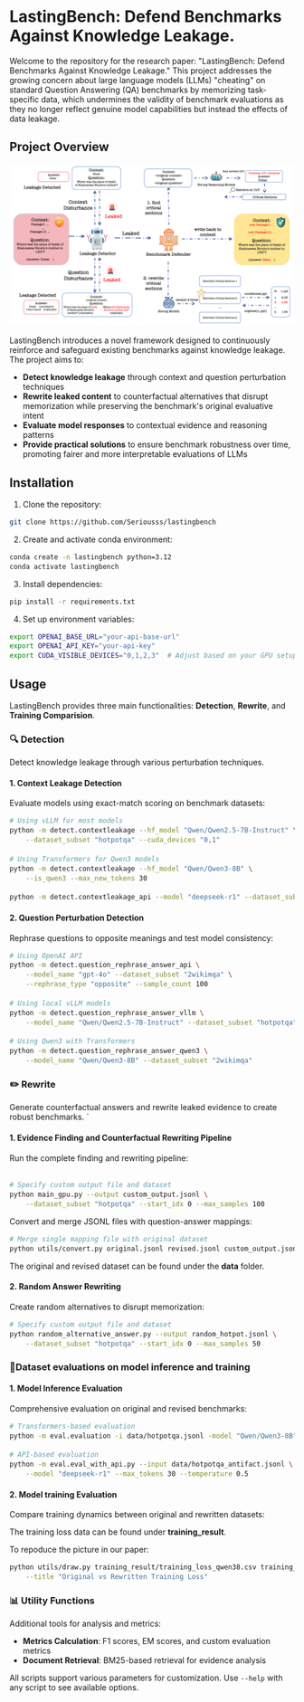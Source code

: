# LastingBench: Defend Benchmarks Against Knowledge Leakage.

Welcome to the repository for the research paper: "LastingBench: Defend Benchmarks Against Knowledge Leakage." This project addresses the growing concern about large language models (LLMs) "cheating" on standard Question Answering (QA) benchmarks by memorizing task-specific data, which undermines the validity of benchmark evaluations as they no longer reflect genuine model capabilities but instead the effects of data leakage.

## Project Overview

![Overview](./assets/overview.png)

LastingBench introduces a novel framework designed to continuously reinforce and safeguard existing benchmarks against knowledge leakage. The project aims to:
- **Detect knowledge leakage** through context and question perturbation techniques
- **Rewrite leaked content** to counterfactual alternatives that disrupt memorization while preserving the benchmark's original evaluative intent  
- **Evaluate model responses** to contextual evidence and reasoning patterns
- **Provide practical solutions** to ensure benchmark robustness over time, promoting fairer and more interpretable evaluations of LLMs


## Installation

1. Clone the repository:
```bash
git clone https://github.com/Seriousss/lastingbench
```

2. Create and activate conda environment:
```bash
conda create -n lastingbench python=3.12
conda activate lastingbench
```

3. Install dependencies:
```bash
pip install -r requirements.txt
```

4. Set up environment variables:
```bash
export OPENAI_BASE_URL="your-api-base-url"
export OPENAI_API_KEY="your-api-key"
export CUDA_VISIBLE_DEVICES="0,1,2,3"  # Adjust based on your GPU setup
```

## Usage

LastingBench provides three main functionalities: **Detection**, **Rewrite**, and **Training Comparision**. 

### 🔍 Detection

Detect knowledge leakage through various perturbation techniques.

#### 1. Context Leakage Detection
Evaluate models using exact-match scoring on benchmark datasets:
```bash
# Using vLLM for most models
python -m detect.contextleakage --hf_model "Qwen/Qwen2.5-7B-Instruct" \
    --dataset_subset "hotpotqa" --cuda_devices "0,1"

# Using Transformers for Qwen3 models  
python -m detect.contextleakage --hf_model "Qwen/Qwen3-8B" \
    --is_qwen3 --max_new_tokens 30

python -m detect.contextleakage_api --model "deepseek-r1" --dataset_subset "hotpotqa"
```


#### 2. Question Perturbation Detection
Rephrase questions to opposite meanings and test model consistency:
```bash
# Using OpenAI API
python -m detect.question_rephrase_answer_api \
    --model_name "gpt-4o" --dataset_subset "2wikimqa" \
    --rephrase_type "opposite" --sample_count 100

# Using local vLLM models
python -m detect.question_rephrase_answer_vllm \
    --model_name "Qwen/Qwen2.5-7B-Instruct" --dataset_subset "hotpotqa" --rephrase_type "similar"

# Using Qwen3 with Transformers
python -m detect.question_rephrase_answer_qwen3 \
    --model_name "Qwen/Qwen3-8B" --dataset_subset "2wikimqa"
```


### ✏️ Rewrite

Generate counterfactual answers and rewrite leaked evidence to create robust benchmarks.
`

#### 1. Evidence Finding and Counterfactual Rewriting Pipeline
Run the complete finding and rewriting pipeline:
```bash

# Specify custom output file and dataset
python main_gpu.py --output custom_output.jsonl \
    --dataset_subset "hotpotqa" --start_idx 0 --max_samples 100

```

Convert and merge JSONL files with question-answer mappings:
```bash
# Merge single mapping file with original dataset
python utils/convert.py original.jsonl revised.jsonl custom_output.jsonl

```
The original and revised dataset can be found under the **data** folder.

#### 2. Random Answer Rewriting
Create random alternatives to disrupt memorization:
```bash
# Specify custom output file and dataset
python random_alternative_answer.py --output random_hotpot.jsonl \
    --dataset_subset "hotpotqa" --start_idx 0 --max_samples 50

```


### 🚀Dataset evaluations on model inference and training


#### 1. Model Inference Evaluation
Comprehensive evaluation on original and revised benchmarks:
```bash
# Transformers-based evaluation
python -m eval.evaluation -i data/hotpotqa.jsonl -model "Qwen/Qwen3-8B" -k 40 -t 0.5

# API-based evaluation  
python -m eval.eval_with_api.py --input data/hotpotqa_antifact.jsonl \
    --model "deepseek-r1" --max_tokens 30 --temperature 0.5
```

#### 2. Model training Evaluation
Compare training dynamics between original and rewritten datasets:

The training loss data can be found under **training_result**. 

To repoduce the picture in our paper:
```bash
python utils/draw.py training_result/training_loss_qwen38.csv training_result/training_loss_antifact_qwen38.csv \
    --title "Original vs Rewritten Training Loss"
```



### 📊 Utility Functions

Additional tools for analysis and metrics:

- **Metrics Calculation**: F1 scores, EM scores, and custom evaluation metrics
- **Document Retrieval**: BM25-based retrieval for evidence analysis

All scripts support various parameters for customization. Use `--help` with any script to see available options.

